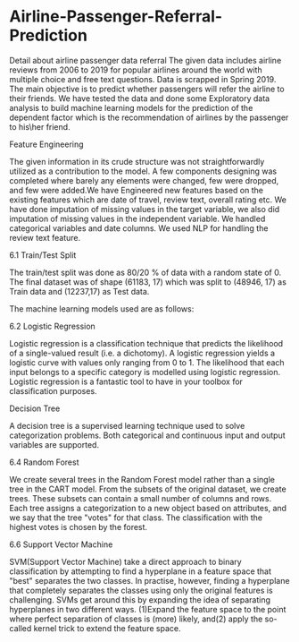 # Airline-Passenger-Referral-Prediction
Detail about airline passenger data referral The given data includes airline reviews from 2006 to 2019 for popular airlines around the world with multiple choice and free text questions. Data is scrapped in Spring 2019. The main objective is to predict whether passengers will refer the airline to their friends. We have tested the data and done some Exploratory data analysis to build machine learning models for the prediction of the dependent factor which is the recommendation of airlines by the passenger to his\her friend.


Feature Engineering

The given information in its crude structure was not straightforwardly utilized as a contribution to the model. A few components designing was completed where barely any elements were changed, few were dropped, and few were added.We have Engineered new features based on the existing features which are date of travel, review text, overall rating etc. We have done imputation of missing values in the target variable, we also did imputation of missing values in the independent variable. We handled categorical variables and date columns. We used NLP for handling the review text feature.


6.1 Train/Test Split

The train/test split was done as 80/20 % of data with a random state of 0. The final dataset was of shape (61183, 17) which was split to (48946, 17) as Train data and (12237,17) as Test data.

The machine learning models used are as follows:

6.2 Logistic Regression

Logistic regression is a classification technique that predicts the likelihood of a single-valued result (i.e. a dichotomy). A logistic regression yields a logistic curve with values only ranging from 0 to 1. The likelihood that each input belongs to a specific category is modelled using logistic regression. Logistic regression is a fantastic tool to have in your toolbox for classification purposes.

Decision Tree

A decision tree is a supervised learning technique used to solve categorization problems. Both categorical and continuous input and output variables are supported.

6.4 Random Forest

We create several trees in the Random Forest model rather than a single tree in the CART model. From the subsets of the original dataset, we create trees. These subsets can contain a small number of columns and rows. Each tree assigns a categorization to a new object based on attributes, and we say that the tree "votes" for that class. The classification with the highest votes is chosen by the forest.

6.6 Support Vector Machine

SVM(Support Vector Machine) take a direct approach to binary classification by attempting to find a hyperplane in a feature space that "best" separates the two classes. In practise, however, finding a hyperplane that completely separates the classes using only the original features is challenging. SVMs get around this by expanding the idea of separating hyperplanes in two different ways. (1)Expand the feature space to the point where perfect separation of classes is (more) likely, and(2) apply the so-called kernel trick to extend the feature space.

